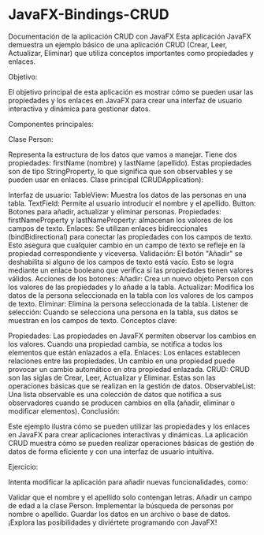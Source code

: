 # JavaFX-Bindings-CRUD

Documentación de la aplicación CRUD con JavaFX
Esta aplicación JavaFX demuestra un ejemplo básico de una aplicación CRUD (Crear, Leer, Actualizar, Eliminar) que
utiliza conceptos importantes como propiedades y enlaces.

Objetivo:

El objetivo principal de esta aplicación es mostrar cómo se pueden usar las propiedades y los enlaces en JavaFX para
crear una interfaz de usuario interactiva y dinámica para gestionar datos.

Componentes principales:

Clase Person:

Representa la estructura de los datos que vamos a manejar.
Tiene dos propiedades: firstName (nombre) y lastName (apellido).
Estas propiedades son de tipo StringProperty, lo que significa que son observables y se pueden usar en enlaces.
Clase principal (CRUDApplication):

Interfaz de usuario:
TableView: Muestra los datos de las personas en una tabla.
TextField: Permite al usuario introducir el nombre y el apellido.
Button: Botones para añadir, actualizar y eliminar personas.
Propiedades:
firstNameProperty y lastNameProperty: almacenan los valores de los campos de texto.
Enlaces:
Se utilizan enlaces bidireccionales (bindBidirectional) para conectar las propiedades con los campos de texto. Esto
asegura que cualquier cambio en un campo de texto se refleje en la propiedad correspondiente y viceversa.
Validación:
El botón "Añadir" se deshabilita si alguno de los campos de texto está vacío. Esto se logra mediante un enlace booleano
que verifica si las propiedades tienen valores válidos.
Acciones de los botones:
Añadir: Crea un nuevo objeto Person con los valores de las propiedades y lo añade a la tabla.
Actualizar: Modifica los datos de la persona seleccionada en la tabla con los valores de los campos de texto.
Eliminar: Elimina la persona seleccionada de la tabla.
Listener de selección:
Cuando se selecciona una persona en la tabla, sus datos se muestran en los campos de texto.
Conceptos clave:

Propiedades: Las propiedades en JavaFX permiten observar los cambios en los valores. Cuando una propiedad cambia, se
notifica a todos los elementos que están enlazados a ella.
Enlaces: Los enlaces establecen relaciones entre las propiedades. Un cambio en una propiedad puede provocar un cambio
automático en otra propiedad enlazada.
CRUD: CRUD son las siglas de Crear, Leer, Actualizar y Eliminar. Estas son las operaciones básicas que se realizan en la
gestión de datos.
ObservableList: Una lista observable es una colección de datos que notifica a sus observadores cuando se producen
cambios en ella (añadir, eliminar o modificar elementos).
Conclusión:

Este ejemplo ilustra cómo se pueden utilizar las propiedades y los enlaces en JavaFX para crear aplicaciones
interactivas y dinámicas. La aplicación CRUD muestra cómo se pueden realizar operaciones básicas de gestión de datos de
forma eficiente y con una interfaz de usuario intuitiva.

Ejercicio:

Intenta modificar la aplicación para añadir nuevas funcionalidades, como:

Validar que el nombre y el apellido solo contengan letras.
Añadir un campo de edad a la clase Person.
Implementar la búsqueda de personas por nombre o apellido.
Guardar los datos en un archivo o base de datos.
¡Explora las posibilidades y diviértete programando con JavaFX!
